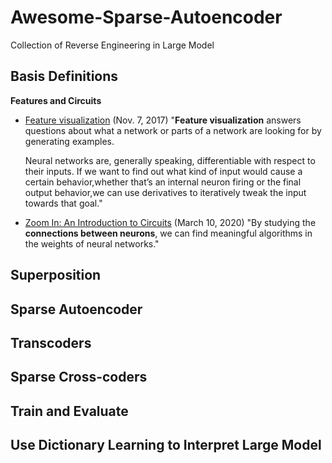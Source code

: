 # Awesome-Sparse-Autoencoder
Collection of Reverse Engineering in Large Model

## Basis Definitions
**Features and Circuits**
* [Feature visualization](https://distill.pub/2017/feature-visualization/) (Nov. 7, 2017)
  "**Feature visualization** answers questions about what a network or parts of a network are looking for by generating examples.

  Neural networks are, generally speaking, differentiable with respect to their inputs. If we want to find out what kind of input would cause a certain behavior,whether that’s an internal neuron firing or the final output behavior,we can use derivatives to iteratively tweak the input towards that goal."
* [Zoom In: An Introduction to Circuits](https://distill.pub/2020/circuits/zoom-in/) (March 10, 2020)
  "By studying the **connections between neurons**, we can find meaningful algorithms in the weights of neural networks."


## Superposition

## Sparse Autoencoder

## Transcoders

## Sparse Cross-coders

## Train and Evaluate

## Use Dictionary Learning to Interpret Large Model
